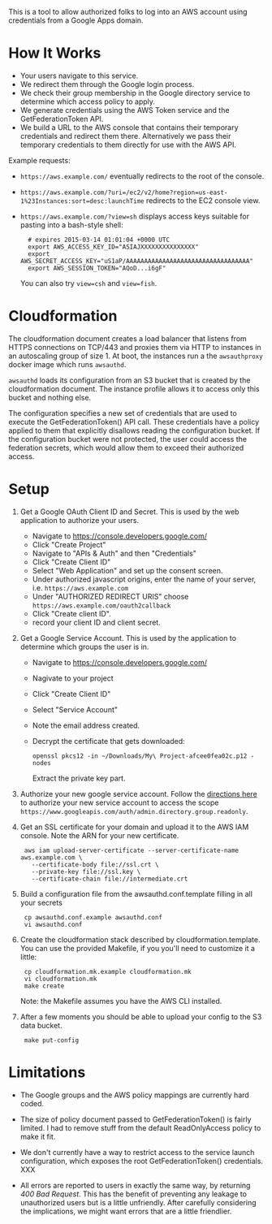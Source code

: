 
This is a tool to allow authorized folks to log into an AWS account using 
credentials from a Google Apps domain.

# How It Works

- Your users navigate to this service.
- We redirect them through the Google login process.
- We check their group membership in the Google directory service to determine 
  which access policy to apply.
- We generate credentials using the AWS Token service and the GetFederationToken
  API.
- We build a URL to the AWS console that contains their temporary credentials 
  and redirect them there. Alternatively we pass their temporary credentials to
  them directly for use with the AWS API.

Example requests:

- `https://aws.example.com/` eventually redirects to the root of the console.
- `https://aws.example.com/?uri=/ec2/v2/home?region=us-east-1%23Instances:sort=desc:launchTime`
  redirects to the EC2 console view.
- `https://aws.example.com/?view=sh` displays access keys suitable for pasting
  into a bash-style shell:

        # expires 2015-03-14 01:01:04 +0000 UTC
        export AWS_ACCESS_KEY_ID="ASIAJXXXXXXXXXXXXXXX"
        export AWS_SECRET_ACCESS_KEY="uS1aP/AAAAAAAAAAAAAAAAAAAAAAAAAAAAAAAAAA"
        export AWS_SESSION_TOKEN="AQoD...i6gF"
  
  You can also try `view=csh` and `view=fish`.

# Cloudformation

The cloudformation document creates a load balancer that listens from HTTPS 
connections on TCP/443 and proxies them via HTTP to instances in an autoscaling
group of size 1. At boot, the instances run a the `awsauthproxy` docker image 
which runs `awsauthd`.

`awsauthd` loads its configuration from an S3 bucket that is created by
the cloudformation document. The instance profile allows it to access only this
bucket and nothing else.

The configuration specifies a new set of credentials that are used to execute
the GetFederationToken() API call. These credentials have a policy applied to
them that explicitly disallows reading the configuration bucket. If the 
configuration bucket were not protected, the user could access the 
federation secrets, which would allow them to exceed their authorized access. 

# Setup

1. Get a Google OAuth Client ID and Secret. This is used by the web application
   to authorize your users.
 
   - Navigate to https://console.developers.google.com/
   - Click "Create Project"
   - Navigate to "APIs & Auth" and then "Credentials"
   - Click "Create Client ID"
   - Select "Web Application" and set up the consent screen.
   - Under authorized javascript origins, enter the name of your server, i.e.
     `https://aws.example.com`
   - Under "AUTHORIZED REDIRECT URIS" choose `https://aws.example.com/oauth2callback`
   - Click "Create client ID".
   - record your client ID and client secret.
 
2. Get a Google Service Account. This is used by the application to determine 
   which groups the user is in.
   
   - Navigate to https://console.developers.google.com/
   - Nagivate to your project
   - Click "Create Client ID"
   - Select "Service Account"
   - Note the email address created.
   - Decrypt the certificate that gets downloaded:
         
         openssl pkcs12 -in ~/Downloads/My\ Project-afcee0fea02c.p12 -nodes
   
     Extract the private key part. 

3. Authorize your new google service account. Follow the 
   [directions here](https://developers.google.com/accounts/docs/OAuth2ServiceAccount#delegatingauthority)
   to authorize your new service account to access the scope 
   `https://www.googleapis.com/auth/admin.directory.group.readonly`.

4. Get an SSL certificate for your domain and upload it to the AWS IAM console.
   Note the ARN for your new certificate.
   
        aws iam upload-server-certificate --server-certificate-name aws.example.com \
          --certificate-body file://ssl.crt \
          --private-key file://ssl.key \
          --certificate-chain file://intermediate.crt

5. Build a configuration file from the awsauthd.conf.template filling in all
   your secrets
   
        cp awsauthd.conf.example awsauthd.conf
        vi awsauthd.conf
        
6. Create the cloudformation stack described by cloudformation.template. You can
   use the provided Makefile, if you you'll need to customize it a little:
   
        cp cloudformation.mk.example cloudformation.mk
        vi cloudformation.mk
        make create
   
   Note: the Makefile assumes you have the AWS CLI installed.
   
7. After a few moments you should be able to upload your config to the S3
   data bucket. 
   
        make put-config
   
# Limitations

- The Google groups and the AWS policy mappings are currently hard coded.

- The size of policy document passed to GetFederationToken() is fairly limited.
  I had to remove stuff from the default ReadOnlyAccess policy to make it fit.

- We don't currently have a way to restrict access to the service launch
  configuration, which exposes the root GetFederationToken() credentials. XXX

- All errors are reported to users in exactly the same way, by returning 
  *400 Bad Request*. This has the benefit of preventing any leakage to 
  unauthorized users but is a little unfriendly. After carefully considering the
  implications, we might want errors that are a little friendlier.
